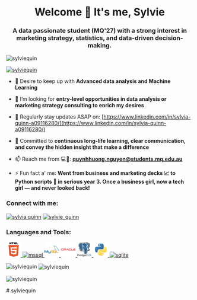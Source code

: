 <h1 align="center">Welcome 👋 It's me, Sylvie</h1>
<h3 align="center">A data passionate student (MQ'27) with a strong interest in marketing strategy, statistics, and data-driven decision-making.</h3>

<p align="left"> <img src="https://komarev.com/ghpvc/?username=sylviequin&label=Profile%20views&color=0e75b6&style=flat" alt="sylviequin" /> </p>

<p align="left"> <a href="https://github.com/ryo-ma/github-profile-trophy"><img src="https://github-profile-trophy.vercel.app/?username=sylviequin" alt="sylviequin" /></a> </p>

- 🌱 Desire to keep up with **Advanced data analysis and Machine Learning**

- 👯 I’m looking for **entry-level opportunities in data analysis or marketing strategy consulting to enrich my desires**

- 📝 Regularly stay updates ASAP on: [https://www.linkedin.com/in/sylvia-quinn-a09116280/](https://www.linkedin.com/in/sylvia-quinn-a09116280/)

- 💬 Committed to **continuous long-life learning, clear communication, and convey the hidden insight that make a difference**

- 📫 Reach me from 💻🚀: **quynhhuong.nguyen@students.mq.edu.au**

- ⚡ Fun fact a' me: **Went from business and marketing decks 📈 to Python scripts 🐍 in serious year 3. Once a business girl, now a tech girl — and never looked back!**

<h3 align="left">Connect with me:</h3>
<p align="left">
<a href="https://linkedin.com/in/sylvia quinn" target="blank"><img align="center" src="https://raw.githubusercontent.com/rahuldkjain/github-profile-readme-generator/master/src/images/icons/Social/linked-in-alt.svg" alt="sylvia quinn" height="30" width="40" /></a>
<a href="https://www.leetcode.com/sylvie_quinn" target="blank"><img align="center" src="https://raw.githubusercontent.com/rahuldkjain/github-profile-readme-generator/master/src/images/icons/Social/leet-code.svg" alt="sylvie_quinn" height="30" width="40" /></a>
</p>

<h3 align="left">Languages and Tools:</h3>
<p align="left"> <a href="https://www.w3.org/html/" target="_blank" rel="noreferrer"> <img src="https://raw.githubusercontent.com/devicons/devicon/master/icons/html5/html5-original-wordmark.svg" alt="html5" width="40" height="40"/> </a> <a href="https://www.microsoft.com/en-us/sql-server" target="_blank" rel="noreferrer"> <img src="https://www.svgrepo.com/show/303229/microsoft-sql-server-logo.svg" alt="mssql" width="40" height="40"/> </a> <a href="https://www.mysql.com/" target="_blank" rel="noreferrer"> <img src="https://raw.githubusercontent.com/devicons/devicon/master/icons/mysql/mysql-original-wordmark.svg" alt="mysql" width="40" height="40"/> </a> <a href="https://www.oracle.com/" target="_blank" rel="noreferrer"> <img src="https://raw.githubusercontent.com/devicons/devicon/master/icons/oracle/oracle-original.svg" alt="oracle" width="40" height="40"/> </a> <a href="https://www.postgresql.org" target="_blank" rel="noreferrer"> <img src="https://raw.githubusercontent.com/devicons/devicon/master/icons/postgresql/postgresql-original-wordmark.svg" alt="postgresql" width="40" height="40"/> </a> <a href="https://www.python.org" target="_blank" rel="noreferrer"> <img src="https://raw.githubusercontent.com/devicons/devicon/master/icons/python/python-original.svg" alt="python" width="40" height="40"/> </a> <a href="https://www.sqlite.org/" target="_blank" rel="noreferrer"> <img src="https://www.vectorlogo.zone/logos/sqlite/sqlite-icon.svg" alt="sqlite" width="40" height="40"/> </a> </p>

<p><img align="left" src="https://github-readme-stats.vercel.app/api/top-langs?username=sylviequin&show_icons=true&locale=en&layout=compact" alt="sylviequin" /></p>

<p>&nbsp;<img align="center" src="https://github-readme-stats.vercel.app/api?username=sylviequin&show_icons=true&locale=en" alt="sylviequin" /></p>

<p><img align="center" src="https://github-readme-streak-stats.herokuapp.com/?user=sylviequin&" alt="sylviequin" /></p>
# sylviequin
